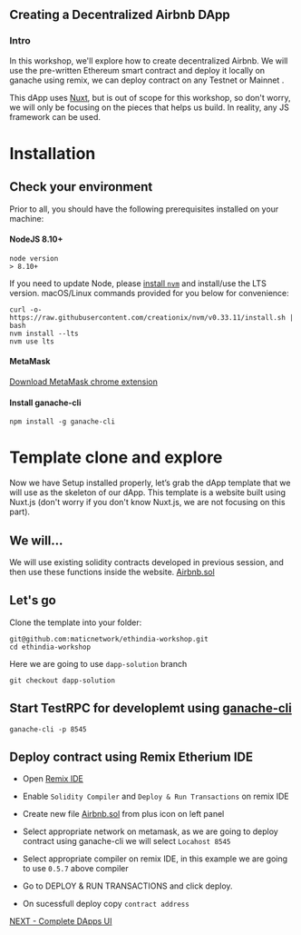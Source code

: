 ## Creating a Decentralized Airbnb DApp
### Intro
In this workshop, we'll explore how to create decentralized Airbnb. We will use the pre-written Ethereum smart contract and deploy it locally on ganache using remix, we can deploy contract on any Testnet or Mainnet .

This dApp uses [Nuxt](https://nuxtjs.org/), but is out of scope for this workshop, so don't worry, we will only be focusing on the pieces that helps us build. In reality, any JS framework can be used.


# Installation
## Check your environment
Prior to all, you should have the following prerequisites installed on your machine:
#### NodeJS 8.10+
```
node version
> 8.10+
```
If you need to update Node, please [install `nvm`](https://github.com/creationix/nvm#installation) and install/use the LTS version. macOS/Linux commands provided for you below for convenience:
```
curl -o- https://raw.githubusercontent.com/creationix/nvm/v0.33.11/install.sh | bash
nvm install --lts
nvm use lts
```
#### MetaMask 

[Download MetaMask chrome extension](https://metamask.io/)


#### Install ganache-cli
```
npm install -g ganache-cli
```

# Template clone and explore
Now we have Setup installed properly, let’s grab the dApp template that we will use as the skeleton of our dApp. This template is a website built using Nuxt.js (don't worry if you don't know Nuxt.js, we are not focusing on this part). 

## We will...
We will use existing solidity contracts developed in previous session, and then use these functions inside the website.
[Airbnb.sol](./contracts/Airbnb.sol)

## Let's go

Clone the template into your folder:
```
git@github.com:maticnetwork/ethindia-workshop.git
cd ethindia-workshop
```

Here we are going to use `dapp-solution` branch
```
git checkout dapp-solution
```

## Start TestRPC for developlemt using [ganache-cli](https://github.com/trufflesuite/ganache-cli)

```
ganache-cli -p 8545
```

## Deploy contract using Remix Etherium IDE

- Open [Remix IDE](https://remix.ethereum.org)

- Enable `Solidity Compiler` and `Deploy & Run Transactions` on remix IDE

- Create new file [Airbnb.sol](./contracts/Airbnb.sol) from plus icon on left panel

- Select appropriate network on metamask, as we are going to deploy contract using ganache-cli we will select `Locahost 8545`

- Select appropriate compiler on remix IDE, in this example we are going to use `0.5.7` above compiler

- Go to DEPLOY & RUN TRANSACTIONS and click deploy.

- On sucessfull deploy copy `contract address`


[NEXT - Complete DApps UI ](./dapps.md)
